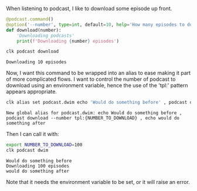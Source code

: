 When listening to podcast, I like to download some episode up front.

```python
@podcast.command()
@option('--number', type=int, default=10, help='How many episodes to download at once')
def download(number):
    'Downloading podcasts'
    print(f'Downloading {number} episodes')
```

```bash
clk podcast download
```

    Downloading 10 episodes

Now, I want this command to be wrapped into an alias to ease making it part of more complicated flows. I want to control the number of podcast to download using an environment variable, hence the use of the 'tpl:' pattern appears appropriate.

```bash
clk alias set podcast.dwim echo 'Would do something before' , podcast download --number 'noeval:tpl:{NUMBER_TO_DOWNLOAD}' , echo 'would do something after'
```

    New global alias for podcast.dwim: echo Would do something before , podcast download --number tpl:{NUMBER_TO_DOWNLOAD} , echo would do something after

Then I can call it with:

```bash
export NUMBER_TO_DOWNLOAD=100
clk podcast dwim
```

    Would do something before
    Downloading 100 episodes
    would do something after

Note that it needs the environment variable to be set, or it will raise an error.
